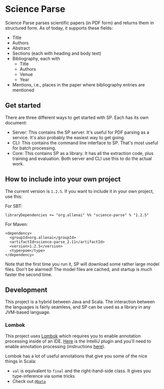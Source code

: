 # Science Parse

Science Parse parses scientific papers (in PDF form) and returns them in structured form. As of today, it supports these fields:
 * Title
 * Authors
 * Abstract
 * Sections (each with heading and body text)
 * Bibliography, each with
   * Title
   * Authors
   * Venue
   * Year
 * Mentions, i.e., places in the paper where bibliography entries are mentioned

## Get started
There are three different ways to get started with SP. Each has its own document:

 * Server: This contains the SP server. It's useful for PDF parsing as a service. It's also probably the easiest way to get going.
 * CLI: This contains the command line interface to SP. That's most useful for batch processing.
 * Core: This contains SP as a library. It has all the extraction code, plus training and evaluation. Both server and CLI use this to do the actual work.

## How to include into your own project
 
The current version is `1.2.5`. If you want to include it in your own project, use this:

For SBT:
```
libraryDependencies += "org.allenai" %% "science-parse" % "1.2.5"
```

For Maven:
```
<dependency>
  <groupId>org.allenai</groupId>
  <artifactId>science-parse_2.11</artifactId>
  <version>1.2.5</version>
  <type>pom</type>
</dependency>
```

Note that the first time you run it, SP will download some rather large model files. Don't be alarmed! The model files are cached, and startup is much faster the second time.

## Development

This project is a hybrid between Java and Scala. The interaction between the languages is fairly seamless, and SP can be used as a library in any JVM-based language.

### Lombok

This project uses [Lombok](https://projectlombok.org) which requires you to enable annotation processing inside of an IDE.
[Here](https://plugins.jetbrains.com/plugin/6317) is the IntelliJ plugin and you'll need to enable annotation processing (instructions [here](https://www.jetbrains.com/idea/help/configuring-annotation-processing.html)).

Lombok has a lot of useful annotations that give you some of the nice things in Scala:

* `val` is equivalent to `final` and the right-hand-side class. It gives you type-inference via some tricks
* Check out [`@Data`](https://projectlombok.org/features/Data.html)
